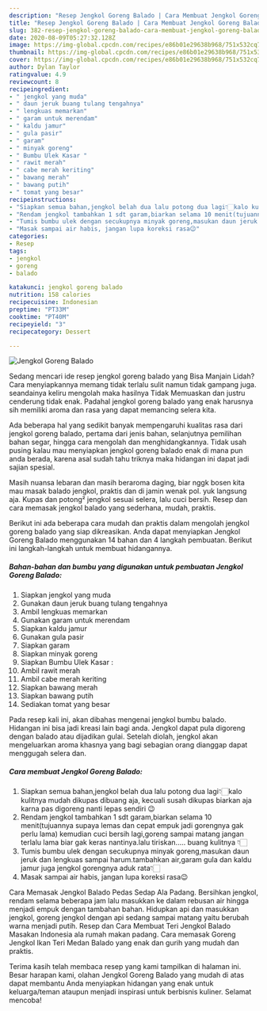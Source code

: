 ```yaml
---
description: "Resep Jengkol Goreng Balado | Cara Membuat Jengkol Goreng Balado Yang Sempurna"
title: "Resep Jengkol Goreng Balado | Cara Membuat Jengkol Goreng Balado Yang Sempurna"
slug: 382-resep-jengkol-goreng-balado-cara-membuat-jengkol-goreng-balado-yang-sempurna
date: 2020-08-09T05:27:32.128Z
image: https://img-global.cpcdn.com/recipes/e86b01e29638b968/751x532cq70/jengkol-goreng-balado-foto-resep-utama.jpg
thumbnail: https://img-global.cpcdn.com/recipes/e86b01e29638b968/751x532cq70/jengkol-goreng-balado-foto-resep-utama.jpg
cover: https://img-global.cpcdn.com/recipes/e86b01e29638b968/751x532cq70/jengkol-goreng-balado-foto-resep-utama.jpg
author: Dylan Taylor
ratingvalue: 4.9
reviewcount: 8
recipeingredient:
- " jengkol yang muda"
- " daun jeruk buang tulang tengahnya"
- " lengkuas memarkan"
- " garam untuk merendam"
- " kaldu jamur"
- " gula pasir"
- " garam"
- " minyak goreng"
- " Bumbu Ulek Kasar "
- " rawit merah"
- " cabe merah keriting"
- " bawang merah"
- " bawang putih"
- " tomat yang besar"
recipeinstructions:
- "Siapkan semua bahan,jengkol belah dua lalu potong dua lagi👇🏻kalo kulitnya mudah dikupas dibuang aja, kecuali susah dikupas biarkan aja karna pas digoreng nanti lepas sendiri 😉"
- "Rendam jengkol tambahkan 1 sdt garam,biarkan selama 10 menit(tujuannya supaya lemas dan cepat empuk jadi gorengnya gak perlu lama) kemudian cuci bersih lagi,goreng sampai matang jangan terlalu lama biar gak keras nantinya.lalu tiriskan..... buang kulitnya 👇🏻"
- "Tumis bumbu ulek dengan secukupnya minyak goreng,masukan daun jeruk dan lengkuas sampai harum.tambahkan air,garam gula dan kaldu jamur juga jengkol gorengnya aduk rata👇🏻"
- "Masak sampai air habis, jangan lupa koreksi rasa😉"
categories:
- Resep
tags:
- jengkol
- goreng
- balado

katakunci: jengkol goreng balado 
nutrition: 158 calories
recipecuisine: Indonesian
preptime: "PT33M"
cooktime: "PT40M"
recipeyield: "3"
recipecategory: Dessert

---
```



![Jengkol Goreng Balado](https://img-global.cpcdn.com/recipes/e86b01e29638b968/751x532cq70/jengkol-goreng-balado-foto-resep-utama.jpg)

Sedang mencari ide resep jengkol goreng balado yang Bisa Manjain Lidah? Cara menyiapkannya memang tidak terlalu sulit namun tidak gampang juga. seandainya keliru mengolah maka hasilnya Tidak Memuaskan dan justru cenderung tidak enak. Padahal jengkol goreng balado yang enak harusnya sih memiliki aroma dan rasa yang dapat memancing selera kita.

Ada beberapa hal yang sedikit banyak mempengaruhi kualitas rasa dari jengkol goreng balado, pertama dari jenis bahan, selanjutnya pemilihan bahan segar, hingga cara mengolah dan menghidangkannya. Tidak usah pusing kalau mau menyiapkan jengkol goreng balado enak di mana pun anda berada, karena asal sudah tahu triknya maka hidangan ini dapat jadi sajian spesial.

Masih nuansa lebaran dan masih beraroma daging, biar nggk bosen kita mau masak balado jengkol, praktis dan di jamin wenak pol. yuk langsung aja. Kupas dan potong² jengkol sesuai selera, lalu cuci bersih. Resep dan cara memasak jengkol balado yang sederhana, mudah, praktis.


Berikut ini ada beberapa cara mudah dan praktis dalam mengolah jengkol goreng balado yang siap dikreasikan. Anda dapat menyiapkan Jengkol Goreng Balado menggunakan 14 bahan dan 4 langkah pembuatan. Berikut ini langkah-langkah untuk membuat hidangannya.

<!--inarticleads1-->

##### Bahan-bahan dan bumbu yang digunakan untuk pembuatan Jengkol Goreng Balado:

1. Siapkan  jengkol yang muda
1. Gunakan  daun jeruk buang tulang tengahnya
1. Ambil  lengkuas memarkan
1. Gunakan  garam untuk merendam
1. Siapkan  kaldu jamur
1. Gunakan  gula pasir
1. Siapkan  garam
1. Siapkan  minyak goreng
1. Siapkan  Bumbu Ulek Kasar :
1. Ambil  rawit merah
1. Ambil  cabe merah keriting
1. Siapkan  bawang merah
1. Siapkan  bawang putih
1. Sediakan  tomat yang besar


Pada resep kali ini, akan dibahas mengenai jengkol bumbu balado. Hidangan ini bisa jadi kreasi lain bagi anda. Jengkol dapat pula digoreng dengan balado atau dijadikan gulai. Setelah diolah, jengkol akan mengeluarkan aroma khasnya yang bagi sebagian orang dianggap dapat menggugah selera dan. 

<!--inarticleads2-->

##### Cara membuat Jengkol Goreng Balado:

1. Siapkan semua bahan,jengkol belah dua lalu potong dua lagi👇🏻kalo kulitnya mudah dikupas dibuang aja, kecuali susah dikupas biarkan aja karna pas digoreng nanti lepas sendiri 😉
1. Rendam jengkol tambahkan 1 sdt garam,biarkan selama 10 menit(tujuannya supaya lemas dan cepat empuk jadi gorengnya gak perlu lama) kemudian cuci bersih lagi,goreng sampai matang jangan terlalu lama biar gak keras nantinya.lalu tiriskan..... buang kulitnya 👇🏻
1. Tumis bumbu ulek dengan secukupnya minyak goreng,masukan daun jeruk dan lengkuas sampai harum.tambahkan air,garam gula dan kaldu jamur juga jengkol gorengnya aduk rata👇🏻
1. Masak sampai air habis, jangan lupa koreksi rasa😉


Cara Memasak Jengkol Balado Pedas Sedap Ala Padang. Bersihkan jengkol, rendam selama beberapa jam lalu masukkan ke dalam rebusan air hingga menjadi empuk dengan tambahan bahan. Hidupkan api dan masukkan jengkol, goreng jengkol dengan api sedang sampai matang yaitu berubah warna menjadi putih. Resep dan Cara Membuat Teri Jengkol Balado Masakan Indonesia ala rumah makan padang. Cara memasak Goreng Jengkol Ikan Teri Medan Balado yang enak dan gurih yang mudah dan praktis. 

Terima kasih telah membaca resep yang kami tampilkan di halaman ini. Besar harapan kami, olahan Jengkol Goreng Balado yang mudah di atas dapat membantu Anda menyiapkan hidangan yang enak untuk keluarga/teman ataupun menjadi inspirasi untuk berbisnis kuliner. Selamat mencoba!

